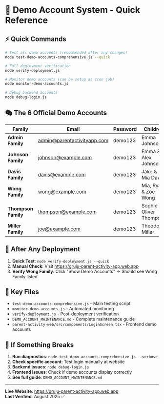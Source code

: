 # 🎯 Demo Account System - Quick Reference

## ⚡ Quick Commands

```bash
# Test all demo accounts (recommended after any changes)
node test-demo-accounts-comprehensive.js --quick

# Full deployment verification
node verify-deployment.js

# Monitor demo accounts (can be setup as cron job)
node monitor-demo-accounts.js

# Debug backend accounts
node debug-login.js
```

## 🎭 The 6 Official Demo Accounts

| Family | Email | Password | Children |
|--------|-------|----------|----------|
| **Admin Family** | admin@parentactivityapp.com | demo123 | Emma Johnson |
| **Johnson Family** | johnson@example.com | demo123 | Emma & Alex Johnson |
| **Davis Family** | davis@example.com | demo123 | Jake & Mia Davis |
| **Wong Family** | wong@example.com | demo123 | Mia, Ryan & Zoe Wong |
| **Thompson Family** | thompson@example.com | demo123 | Sophie & Oliver Thompson |
| **Miller Family** | joe@example.com | demo123 | Theodore Miller |

## 🚀 After Any Deployment

1. **Quick Test**: `node verify-deployment.js --quick`
2. **Manual Check**: Visit https://gruju-parent-activity-app.web.app
3. **Verify Wong Family**: Click "Show Demo Accounts" → Should see Wong Family listed

## 📁 Key Files

- `test-demo-accounts-comprehensive.js` - Main testing script
- `monitor-demo-accounts.js` - Automated monitoring  
- `verify-deployment.js` - Post-deployment verification
- `DEMO_ACCOUNT_MAINTENANCE.md` - Complete maintenance guide
- `parent-activity-web/src/components/LoginScreen.tsx` - Frontend demo accounts

## 🔧 If Something Breaks

1. **Run diagnostics**: `node test-demo-accounts-comprehensive.js --verbose`
2. **Check specific account**: Test login manually at website
3. **Backend issues**: `node debug-login.js`
4. **Frontend issues**: Check if demo accounts display correctly
5. **See full guide**: `DEMO_ACCOUNT_MAINTENANCE.md`

---
**Live Website**: https://gruju-parent-activity-app.web.app  
**Last Verified**: August 2025 ✅